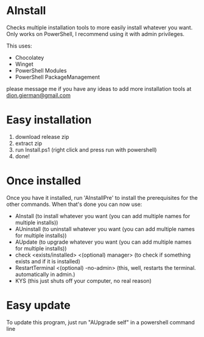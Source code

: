# AInstall
Checks multiple installation tools to more easily install whatever you want. 
Only works on PowerShell, I recommend using it with admin privileges.

This uses:
- Chocolatey
- Winget
- PowerShell Modules
- PowerShell PackageManagement

please message me if you have any ideas to add more installation tools at dion.gierman@gmail.com

# Easy installation
1. download release zip
2. extract zip
3. run Install.ps1 (right click and press run with powershell)
4. done!

# Once installed
Once you have it installed, run 'AInstallPre' to install the prerequisites for the other commands.
When that's done you can now use:
- AInstall <name> (to install whatever you want (you can add multiple names for multiple installs))
- AUninstall <name> (to uninstall whatever you want (you can add multiple names for multiple installs))
- AUpdate <name> (to upgrade whatever you want (you can add multiple names for multiple installs))
- check <exists/installed> <name> <(optional) manager> (to check if something exists and if it is installed)
- RestartTerminal <(optional) -no-admin> (this, well, restarts the terminal. automatically in admin.)
- KYS (this just shuts off your computer, no real reason)

# Easy update
To update this program, just run "AUpgrade self" in a powershell command line
